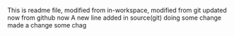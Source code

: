 This is readme file, modified from in-workspace, modified from git updated now from github now
A new line added in source(git)
doing some change made a change some chag